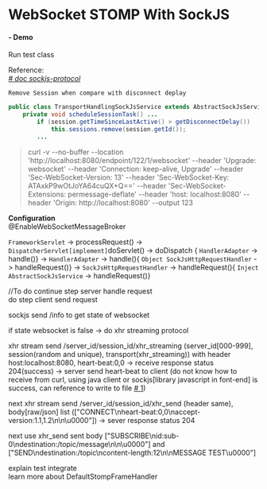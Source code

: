 # WebSocket STOMP With SockJS

#### - Demo

Run test class

Reference:\
[*# doc sockjs-protocol*](https://sockjs.github.io/sockjs-protocol/sockjs-protocol-0.3.3.html)

`Remove Session when compare with disconnect deplay`
```java
public class TransportHandlingSockJsService extends AbstractSockJsService implements SockJsServiceConfig, Lifecycle {
    private void scheduleSessionTask() ...
        if (session.getTimeSinceLastActive() > getDisconnectDelay()) 
            this.sessions.remove(session.getId());
        ...
```

> curl -v --no-buffer --location 'http://localhost:8080/endpoint/122/1/websocket'  --header 'Upgrade: websocket' --header 'Connection: keep-alive, Upgrade' --header 'Sec-WebSocket-Version: 13' --header 'Sec-WebSocket-Key: ATAxkP9wOtJoYA64cuQX+Q==' --header 'Sec-WebSocket-Extensions: permessage-deflate' --header 'host: localhost:8080' --header 'Origin: http://localhost:8080' --output 123

**Configuration**\
@EnableWebSocketMessageBroker

`FrameworkServlet` -> processRequest() -> `DispatcherServlet[implement]`doServlet() ->  doDispatch { `HandlerAdapter` -> handle()} ->  `HandlerAdapter` -> handle(){ `Object SockJsHttpRequestHandler` -> handleRequest()} -> `SockJsHttpRequestHandler` -> handleRequest(){ `Inject AbstractSockJsService` -> handleRequest()}

//To do
continue step server handle request\
do step client send request

sockjs send /info to get state of websocket

if state websocket is false -> do xhr streaming protocol

xhr stream send /server_id/session_id/xhr_streaming (server_id[000-999], session(random and unique), transport(xhr_streaming)) with header host:localhost:8080, heart-beat:0,0 -> receive response status 204(success) -> server send heart-beat to client (do not know how to receive from curl, using java client or sockjs[library javascript in font-end] is success, can reference to write to file [# 1](https://stackoverflow.com/questions/39321958/retrieve-post-response-data-with-curl))

next xhr stream send /server_id/session_id/xhr_send (header same), body[raw/json] list<String> (["CONNECT\nheart-beat:0,0\naccept-version:1.1,1.2\n\n\u0000"]) -> sever response status 204

next use xhr_send sent body ["SUBSCRIBE\nid:sub-0\ndestination:/topic/message\n\n\u0000"] and ["SEND\ndestination:/topic\ncontent-length:12\n\nMESSAGE TEST\u0000"] 

explain test integrate\
learn more about DefaultStompFrameHandler